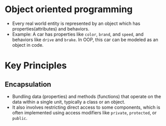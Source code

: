 # Object oriented programming

- Every real world entity is represented by an object which has properties(attributes) and behaviors.
- Example: A car has properties like `color`, `brand`, and `speed`, and behaviors like `drive` and `brake`. In OOP, this car can be modeled as an object in code.

# Key Principles

## Encapsulation

- Bundling data (properties) and methods (functions) that operate on the data within a single unit, typically a class or an object.
- It also involves restricting direct access to some components, which is often implemented using access modifiers like `private`, `protected`, or `public`.
